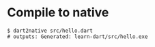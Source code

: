 # Compile to native

```
$ dart2native src/hello.dart
# outputs: Generated: learn-dart/src/hello.exe
```
